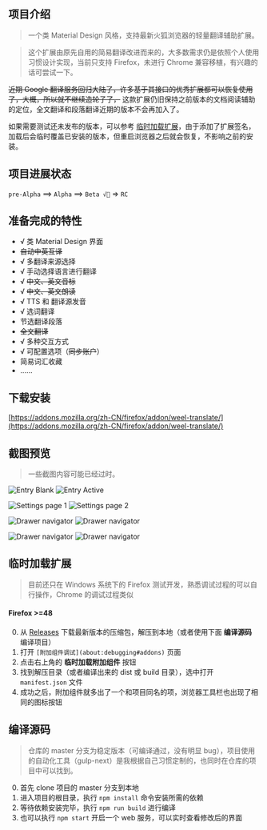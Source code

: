 ## 项目介绍
> 一个类 Material Design 风格，支持最新火狐浏览器的轻量翻译辅助扩展。

> 这个扩展由原先自用的简易翻译改进而来的，大多数需求仍是依照个人使用习惯设计实现，当前只支持 Firefox，未进行 Chrome 兼容移植，有兴趣的话可尝试一下。

~~近期 Google 翻译服务回归大陆了，许多基于其接口的优秀扩展都可以恢复使用了，大概，所以就不继续造轮子了，~~ 这款扩展仍旧保持之前版本的文档阅读辅助的定位，全文翻译和段落翻译近期的版本不会再加入了。

如果需要测试还未发布的版本，可以参考 [临时加载扩展](#临时加载扩展)，由于添加了扩展签名，加载后会临时覆盖已安装的版本，但重启浏览器之后就会恢复，不影响之前的安装。


## 项目进展状态
`pre-Alpha` ==> `Alpha` ==> `Beta √👻` => `RC`


## 准备完成的特性
+ √ 类 Material Design 界面
+ ~~自动中英互译~~
+ √ 多翻译来源选择
+ √ 手动选择语言进行翻译
+ √ ~~中文、英文音标~~
+ √ ~~中文、英文朗读~~
+ √ TTS 和 翻译源发音
+ √ 选词翻译
+ 节选翻译段落
+ ~~全文翻译~~
+ √ 多种交互方式
+ √ 可配置选项（~~同步账户~~）
+ 简易词汇收藏
+ ……

## 下载安装
[https://addons.mozilla.org/zh-CN/firefox/addon/weel-translate/](https://addons.mozilla.org/zh-CN/firefox/addon/weel-translate/)


## 截图预览
> 一些截图内容可能已经过时。

![Entry Blank](extras/screenshots/entry_a.png)
![Entry Active](extras/screenshots/entry_b.png)

![Settings page 1](extras/screenshots/settings_a.png)
![Settings page 2](extras/screenshots/settings_b.png)

![Drawer navigator](extras/screenshots/preferences.png)
![Drawer navigator](extras/screenshots/drawer.png)

![Drawer navigator](extras/screenshots/fab.png)
![Drawer navigator](extras/screenshots/fap.png)


## 临时加载扩展
> 目前还只在 Windows 系统下的 Firefox 测试开发，熟悉调试过程的可以自行操作，Chrome 的调试过程类似

#### Firefox >=48
0. 从 [Releases](https://github.com/wallenweel/weel-translation-extension/releases) 下载最新版本的压缩包，解压到本地（或者使用下面 **编译源码** 编译项目）
0. 打开 `[附加组件调试](about:debugging#addons)` 页面
0. 点击右上角的 **临时加载附加组件** 按钮
0. 找到解压目录（或者编译出来的 dist 或 build 目录），选中打开 `manifest.json` 文件
0. 成功之后，附加组件就多出了一个和项目同名的项，浏览器工具栏也出现了相同的图标按钮


## 编译源码
> 仓库的 master 分支为稳定版本（可编译通过，没有明显 bug），项目使用的自动化工具（gulp-next）是我根据自己习惯定制的，也同时在仓库的项目中可以找到。

0. 首先 clone 项目的 master 分支到本地
0. 进入项目的根目录，执行 `npm install` 命令安装所需的依赖
0. 等待依赖安装完毕，执行 `npm run build` 进行编译
0. 也可以执行 `npm start` 开启一个 web 服务，可以实时查看修改后的界面
